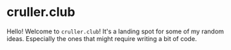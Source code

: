# cruller.club

Hello! Welcome to `cruller.club`! It's a landing spot for some of my random ideas. Especially the ones that might require writing a bit of code.
